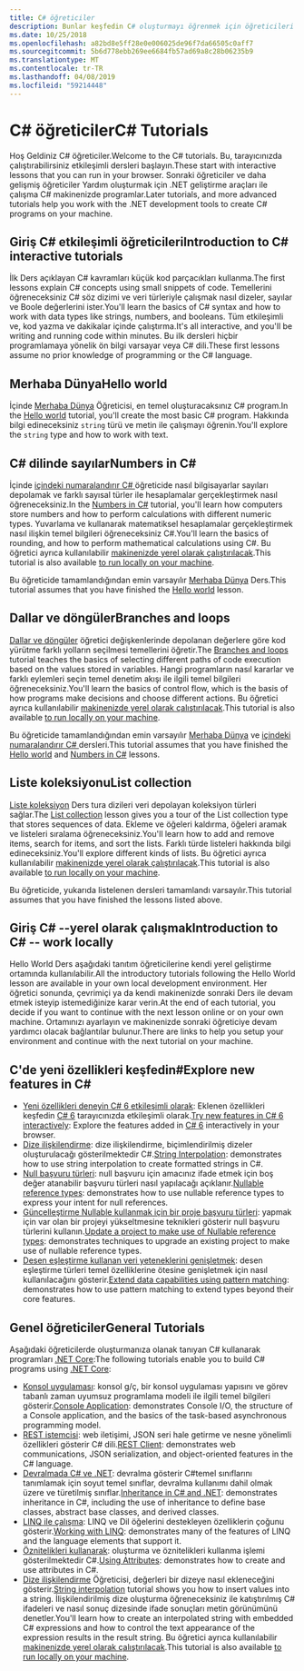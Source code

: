 ```yaml
---
title: C# öğreticiler
description: Bunlar keşfedin C# oluşturmayı öğrenmek için öğreticileri C# programları ve bilgi C# dil özellikleri.
ms.date: 10/25/2018
ms.openlocfilehash: a82bd8e5ff28e0e006025de96f7da66505c0aff7
ms.sourcegitcommit: 5b6d778ebb269ee6684fb57ad69a8c28b06235b9
ms.translationtype: MT
ms.contentlocale: tr-TR
ms.lasthandoff: 04/08/2019
ms.locfileid: "59214448"
---
```

# <a name="c-tutorials"></a><span data-ttu-id="8d352-103">C# öğreticiler</span><span class="sxs-lookup"><span data-stu-id="8d352-103">C# Tutorials</span></span>

<span data-ttu-id="8d352-104">Hoş Geldiniz C# öğreticiler.</span><span class="sxs-lookup"><span data-stu-id="8d352-104">Welcome to the C# tutorials.</span></span> <span data-ttu-id="8d352-105">Bu, tarayıcınızda çalıştırabilirsiniz etkileşimli dersleri başlayın.</span><span class="sxs-lookup"><span data-stu-id="8d352-105">These start with interactive lessons that you can run in your browser.</span></span> <span data-ttu-id="8d352-106">Sonraki öğreticiler ve daha gelişmiş öğreticiler Yardım oluşturmak için .NET geliştirme araçları ile çalışma C# makinenizde programlar.</span><span class="sxs-lookup"><span data-stu-id="8d352-106">Later tutorials, and more advanced tutorials help you work with the .NET development tools to create C# programs on your machine.</span></span>

## <a name="introduction-to-c-interactive-tutorials"></a><span data-ttu-id="8d352-107">Giriş C# etkileşimli öğreticileri</span><span class="sxs-lookup"><span data-stu-id="8d352-107">Introduction to C# interactive tutorials</span></span>

<span data-ttu-id="8d352-108">İlk Ders açıklayan C# kavramları küçük kod parçacıkları kullanma.</span><span class="sxs-lookup"><span data-stu-id="8d352-108">The first lessons explain C# concepts using small snippets of code.</span></span> <span data-ttu-id="8d352-109">Temellerini öğreneceksiniz C# söz dizimi ve veri türleriyle çalışmak nasıl dizeler, sayılar ve Boole değerlerini ister.</span><span class="sxs-lookup"><span data-stu-id="8d352-109">You'll learn the basics of C# syntax and how to work with data types like strings, numbers, and booleans.</span></span> <span data-ttu-id="8d352-110">Tüm etkileşimli ve, kod yazma ve dakikalar içinde çalıştırma.</span><span class="sxs-lookup"><span data-stu-id="8d352-110">It's all interactive, and you'll be writing and running code within minutes.</span></span> <span data-ttu-id="8d352-111">Bu ilk dersleri hiçbir programlamaya yönelik ön bilgi varsayar veya C# dili.</span><span class="sxs-lookup"><span data-stu-id="8d352-111">These first lessons assume no prior knowledge of programming or the C# language.</span></span>

## [<a name="hello-world"></a><span data-ttu-id="8d352-112">Merhaba Dünya</span><span class="sxs-lookup"><span data-stu-id="8d352-112">Hello world</span></span>](intro-to-csharp/hello-world.yml)

<span data-ttu-id="8d352-113">İçinde [Merhaba Dünya](intro-to-csharp/hello-world.yml) Öğreticisi, en temel oluşturacaksınız C# program.</span><span class="sxs-lookup"><span data-stu-id="8d352-113">In the [Hello world](intro-to-csharp/hello-world.yml) tutorial, you'll create the most basic C# program.</span></span> <span data-ttu-id="8d352-114">Hakkında bilgi edineceksiniz `string` türü ve metin ile çalışmayı öğrenin.</span><span class="sxs-lookup"><span data-stu-id="8d352-114">You'll explore the `string` type and how to work with text.</span></span>

## [<a name="numbers-in-c"></a><span data-ttu-id="8d352-115">C# dilinde sayılar</span><span class="sxs-lookup"><span data-stu-id="8d352-115">Numbers in C#</span></span>](intro-to-csharp/numbers-in-csharp.yml)

<span data-ttu-id="8d352-116">İçinde [içindeki numaralandırır C# ](intro-to-csharp/numbers-in-csharp.yml) öğreticide nasıl bilgisayarlar sayıları depolamak ve farklı sayısal türler ile hesaplamalar gerçekleştirmek nasıl öğreneceksiniz.</span><span class="sxs-lookup"><span data-stu-id="8d352-116">In the [Numbers in C#](intro-to-csharp/numbers-in-csharp.yml) tutorial, you'll learn how computers store numbers and how to perform calculations with different numeric types.</span></span> <span data-ttu-id="8d352-117">Yuvarlama ve kullanarak matematiksel hesaplamalar gerçekleştirmek nasıl ilişkin temel bilgileri öğreneceksiniz C#.</span><span class="sxs-lookup"><span data-stu-id="8d352-117">You'll learn the basics of rounding, and how to perform mathematical calculations using C#.</span></span> <span data-ttu-id="8d352-118">Bu öğretici ayrıca kullanılabilir [makinenizde yerel olarak çalıştırılacak](intro-to-csharp/numbers-in-csharp-local.md).</span><span class="sxs-lookup"><span data-stu-id="8d352-118">This tutorial is also available [to run locally on your machine](intro-to-csharp/numbers-in-csharp-local.md).</span></span>

<span data-ttu-id="8d352-119">Bu öğreticide tamamlandığından emin varsayılır [Merhaba Dünya](intro-to-csharp/hello-world.yml) Ders.</span><span class="sxs-lookup"><span data-stu-id="8d352-119">This tutorial assumes that you have finished the [Hello world](intro-to-csharp/hello-world.yml) lesson.</span></span>

## [<a name="branches-and-loops"></a><span data-ttu-id="8d352-120">Dallar ve döngüler</span><span class="sxs-lookup"><span data-stu-id="8d352-120">Branches and loops</span></span>](intro-to-csharp/branches-and-loops.yml)

<span data-ttu-id="8d352-121">[Dallar ve döngüler](intro-to-csharp/branches-and-loops.yml) öğretici değişkenlerinde depolanan değerlere göre kod yürütme farklı yolların seçilmesi temellerini öğretir.</span><span class="sxs-lookup"><span data-stu-id="8d352-121">The [Branches and loops](intro-to-csharp/branches-and-loops.yml) tutorial teaches the basics of selecting different paths of code execution based on the values stored in variables.</span></span> <span data-ttu-id="8d352-122">Hangi programların nasıl kararlar ve farklı eylemleri seçin temel denetim akışı ile ilgili temel bilgileri öğreneceksiniz.</span><span class="sxs-lookup"><span data-stu-id="8d352-122">You'll learn the basics of control flow, which is the basis of how programs make decisions and choose different actions.</span></span> <span data-ttu-id="8d352-123">Bu öğretici ayrıca kullanılabilir [makinenizde yerel olarak çalıştırılacak](intro-to-csharp/branches-and-loops-local.md).</span><span class="sxs-lookup"><span data-stu-id="8d352-123">This tutorial is also available [to run locally on your machine](intro-to-csharp/branches-and-loops-local.md).</span></span>

<span data-ttu-id="8d352-124">Bu öğreticide tamamlandığından emin varsayılır [Merhaba Dünya](intro-to-csharp/hello-world.yml) ve [içindeki numaralandırır C# ](intro-to-csharp/numbers-in-csharp.yml) dersleri.</span><span class="sxs-lookup"><span data-stu-id="8d352-124">This tutorial assumes that you have finished the [Hello world](intro-to-csharp/hello-world.yml) and [Numbers in C#](intro-to-csharp/numbers-in-csharp.yml) lessons.</span></span>

## [<a name="list-collection"></a><span data-ttu-id="8d352-125">Liste koleksiyonu</span><span class="sxs-lookup"><span data-stu-id="8d352-125">List collection</span></span>](intro-to-csharp/list-collection.yml)

<span data-ttu-id="8d352-126">[Liste koleksiyon](intro-to-csharp/list-collection.yml) Ders tura dizileri veri depolayan koleksiyon türleri sağlar.</span><span class="sxs-lookup"><span data-stu-id="8d352-126">The [List collection](intro-to-csharp/list-collection.yml) lesson gives you a tour of the List collection type that stores sequences of data.</span></span> <span data-ttu-id="8d352-127">Ekleme ve öğeleri kaldırma, öğeleri aramak ve listeleri sıralama öğreneceksiniz.</span><span class="sxs-lookup"><span data-stu-id="8d352-127">You'll learn how to add and remove items, search for items, and sort the lists.</span></span> <span data-ttu-id="8d352-128">Farklı türde listeleri hakkında bilgi edineceksiniz.</span><span class="sxs-lookup"><span data-stu-id="8d352-128">You'll explore different kinds of lists.</span></span> <span data-ttu-id="8d352-129">Bu öğretici ayrıca kullanılabilir [makinenizde yerel olarak çalıştırılacak](intro-to-csharp/arrays-and-collections.md).</span><span class="sxs-lookup"><span data-stu-id="8d352-129">This tutorial is also available [to run locally on your machine](intro-to-csharp/arrays-and-collections.md).</span></span>

<span data-ttu-id="8d352-130">Bu öğreticide, yukarıda listelenen dersleri tamamlandı varsayılır.</span><span class="sxs-lookup"><span data-stu-id="8d352-130">This tutorial assumes that you have finished the lessons listed above.</span></span>

## [<a name="introduction-to-c----work-locally"></a><span data-ttu-id="8d352-131">Giriş C# --yerel olarak çalışmak</span><span class="sxs-lookup"><span data-stu-id="8d352-131">Introduction to C# -- work locally</span></span>](intro-to-csharp/local-environment.md)

<span data-ttu-id="8d352-132">Hello World Ders aşağıdaki tanıtım öğreticilerine kendi yerel geliştirme ortamında kullanılabilir.</span><span class="sxs-lookup"><span data-stu-id="8d352-132">All the introductory tutorials following the Hello World lesson are available in your own local development environment.</span></span> <span data-ttu-id="8d352-133">Her öğretici sonunda, çevrimiçi ya da kendi makinenizde sonraki Ders ile devam etmek isteyip istemediğinize karar verin.</span><span class="sxs-lookup"><span data-stu-id="8d352-133">At the end of each tutorial, you decide if you want to continue with the next lesson online or on your own machine.</span></span> <span data-ttu-id="8d352-134">Ortamınızı ayarlayın ve makinenizde sonraki öğreticiye devam yardımcı olacak bağlantılar bulunur.</span><span class="sxs-lookup"><span data-stu-id="8d352-134">There are links to help you setup your environment and continue with the next tutorial on your machine.</span></span>

## <a name="explore-new-features-in-c"></a><span data-ttu-id="8d352-135">C'de yeni özellikleri keşfedin\#</span><span class="sxs-lookup"><span data-stu-id="8d352-135">Explore new features in C\#</span></span>

* <span data-ttu-id="8d352-136">[Yeni özellikleri deneyin C# 6 etkileşimli olarak](exploration/csharp-6.yml): Eklenen özellikleri keşfedin [ C# 6](../whats-new/csharp-6.md) tarayıcınızda etkileşimli olarak.</span><span class="sxs-lookup"><span data-stu-id="8d352-136">[Try new features in C# 6 interactively](exploration/csharp-6.yml): Explore the features added in [C# 6](../whats-new/csharp-6.md) interactively in your browser.</span></span>
* <span data-ttu-id="8d352-137">[Dize ilişkilendirme](string-interpolation.md): dize ilişkilendirme, biçimlendirilmiş dizeler oluşturulacağı gösterilmektedir C#.</span><span class="sxs-lookup"><span data-stu-id="8d352-137">[String Interpolation](string-interpolation.md): demonstrates how to use string interpolation to create formatted strings in C#.</span></span>
* <span data-ttu-id="8d352-138">[Null başvuru türleri](nullable-reference-types.md): null başvuru için amacınız ifade etmek için boş değer atanabilir başvuru türleri nasıl yapılacağı açıklanır.</span><span class="sxs-lookup"><span data-stu-id="8d352-138">[Nullable reference types](nullable-reference-types.md): demonstrates how to use nullable reference types to express your intent for null references.</span></span>
* <span data-ttu-id="8d352-139">[Güncelleştirme Nullable kullanmak için bir proje başvuru türleri](upgrade-to-nullable-references.md): yapmak için var olan bir projeyi yükseltmesine teknikleri gösterir null başvuru türlerini kullanın.</span><span class="sxs-lookup"><span data-stu-id="8d352-139">[Update a project to make use of Nullable reference types](upgrade-to-nullable-references.md): demonstrates techniques to upgrade an existing project to make use of nullable reference types.</span></span>
* <span data-ttu-id="8d352-140">[Desen eşleştirme kullanan veri yeteneklerini genişletmek](pattern-matching.md): desen eşleştirme türleri temel özelliklerine ötesine genişletmek için nasıl kullanılacağını gösterir.</span><span class="sxs-lookup"><span data-stu-id="8d352-140">[Extend data capabilities using pattern matching](pattern-matching.md): demonstrates how to use pattern matching to extend types beyond their core features.</span></span>

## <a name="general-tutorials"></a><span data-ttu-id="8d352-141">Genel öğreticiler</span><span class="sxs-lookup"><span data-stu-id="8d352-141">General Tutorials</span></span>

<span data-ttu-id="8d352-142">Aşağıdaki öğreticilerde oluşturmanıza olanak tanıyan C# kullanarak programları [.NET Core](../../core/index.md):</span><span class="sxs-lookup"><span data-stu-id="8d352-142">The following tutorials enable you to build C# programs using [.NET Core](../../core/index.md):</span></span>

* <span data-ttu-id="8d352-143">[Konsol uygulaması](console-teleprompter.md): konsol g/ç, bir konsol uygulaması yapısını ve görev tabanlı zaman uyumsuz programlama modeli ile ilgili temel bilgileri gösterir.</span><span class="sxs-lookup"><span data-stu-id="8d352-143">[Console Application](console-teleprompter.md): demonstrates Console I/O, the structure of a Console application, and the basics of the task-based asynchronous programming model.</span></span>
* <span data-ttu-id="8d352-144">[REST istemcisi](console-webapiclient.md): web iletişimi, JSON seri hale getirme ve nesne yönelimli özellikleri gösterir C# dili.</span><span class="sxs-lookup"><span data-stu-id="8d352-144">[REST Client](console-webapiclient.md): demonstrates web communications, JSON serialization, and object-oriented features in the C# language.</span></span>
* <span data-ttu-id="8d352-145">[Devralmada C# ve .NET](inheritance.md): devralma gösterir C#temel sınıflarını tanımlamak için soyut temel sınıflar, devralma kullanımı dahil olmak üzere ve türetilmiş sınıflar.</span><span class="sxs-lookup"><span data-stu-id="8d352-145">[Inheritance in C# and .NET](inheritance.md): demonstrates inheritance in C#, including the use of inheritance to define base classes, abstract base classes, and derived classes.</span></span>
* <span data-ttu-id="8d352-146">[LINQ ile çalışma](working-with-linq.md): LINQ ve Dil öğelerini destekleyen özelliklerin çoğunu gösterir.</span><span class="sxs-lookup"><span data-stu-id="8d352-146">[Working with LINQ](working-with-linq.md): demonstrates many of the features of LINQ and the language elements that support it.</span></span>
* <span data-ttu-id="8d352-147">[Öznitelikleri kullanarak](attributes.md): oluşturma ve öznitelikleri kullanma işlemi gösterilmektedir C#.</span><span class="sxs-lookup"><span data-stu-id="8d352-147">[Using Attributes](attributes.md): demonstrates how to create and use attributes in C#.</span></span>
* <span data-ttu-id="8d352-148">[Dize ilişkilendirme](exploration/interpolated-strings.yml) Öğreticisi, değerleri bir dizeye nasıl ekleneceğini gösterir.</span><span class="sxs-lookup"><span data-stu-id="8d352-148">[String interpolation](exploration/interpolated-strings.yml) tutorial shows you how to insert values into a string.</span></span> <span data-ttu-id="8d352-149">İlişkilendirilmiş dize oluşturma öğreneceksiniz ile katıştırılmış C# ifadeleri ve nasıl sonuç dizesinde ifade sonuçları metin görünümünü denetler.</span><span class="sxs-lookup"><span data-stu-id="8d352-149">You'll learn how to create an interpolated string with embedded C# expressions and how to control the text appearance of the expression results in the result string.</span></span> <span data-ttu-id="8d352-150">Bu öğretici ayrıca kullanılabilir [makinenizde yerel olarak çalıştırılacak](exploration/interpolated-strings-local.md).</span><span class="sxs-lookup"><span data-stu-id="8d352-150">This tutorial is also available [to run locally on your machine](exploration/interpolated-strings-local.md).</span></span>
